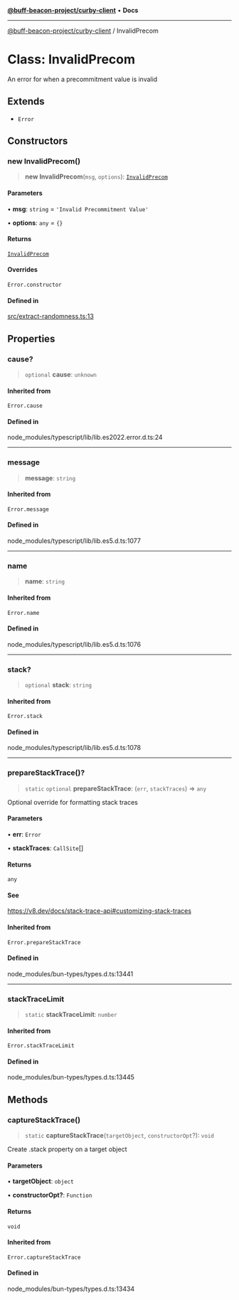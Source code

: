 [**@buff-beacon-project/curby-client**](../index.md) • **Docs**

***

[@buff-beacon-project/curby-client](../index.md) / InvalidPrecom

# Class: InvalidPrecom

An error for when a precommitment value is invalid

## Extends

- `Error`

## Constructors

### new InvalidPrecom()

> **new InvalidPrecom**(`msg`, `options`): [`InvalidPrecom`](InvalidPrecom.md)

#### Parameters

• **msg**: `string` = `'Invalid Precommitment Value'`

• **options**: `any` = `{}`

#### Returns

[`InvalidPrecom`](InvalidPrecom.md)

#### Overrides

`Error.constructor`

#### Defined in

[src/extract-randomness.ts:13](https://github.com/buff-beacon-project/curby-js-client/blob/d961ea8fc79685bb955a01063f4c2d40db48941d/src/extract-randomness.ts#L13)

## Properties

### cause?

> `optional` **cause**: `unknown`

#### Inherited from

`Error.cause`

#### Defined in

node\_modules/typescript/lib/lib.es2022.error.d.ts:24

***

### message

> **message**: `string`

#### Inherited from

`Error.message`

#### Defined in

node\_modules/typescript/lib/lib.es5.d.ts:1077

***

### name

> **name**: `string`

#### Inherited from

`Error.name`

#### Defined in

node\_modules/typescript/lib/lib.es5.d.ts:1076

***

### stack?

> `optional` **stack**: `string`

#### Inherited from

`Error.stack`

#### Defined in

node\_modules/typescript/lib/lib.es5.d.ts:1078

***

### prepareStackTrace()?

> `static` `optional` **prepareStackTrace**: (`err`, `stackTraces`) => `any`

Optional override for formatting stack traces

#### Parameters

• **err**: `Error`

• **stackTraces**: `CallSite`[]

#### Returns

`any`

#### See

https://v8.dev/docs/stack-trace-api#customizing-stack-traces

#### Inherited from

`Error.prepareStackTrace`

#### Defined in

node\_modules/bun-types/types.d.ts:13441

***

### stackTraceLimit

> `static` **stackTraceLimit**: `number`

#### Inherited from

`Error.stackTraceLimit`

#### Defined in

node\_modules/bun-types/types.d.ts:13445

## Methods

### captureStackTrace()

> `static` **captureStackTrace**(`targetObject`, `constructorOpt`?): `void`

Create .stack property on a target object

#### Parameters

• **targetObject**: `object`

• **constructorOpt?**: `Function`

#### Returns

`void`

#### Inherited from

`Error.captureStackTrace`

#### Defined in

node\_modules/bun-types/types.d.ts:13434
